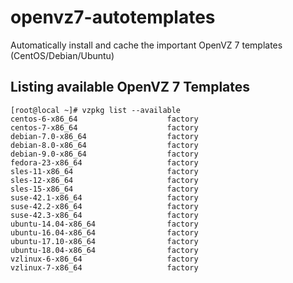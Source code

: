 # openvz7-autotemplates
Automatically install and cache the important OpenVZ 7 templates (CentOS/Debian/Ubuntu)

## Listing available OpenVZ 7 Templates

    [root@local ~]# vzpkg list --available
    centos-6-x86_64                    factory
    centos-7-x86_64                    factory
    debian-7.0-x86_64                  factory
    debian-8.0-x86_64                  factory
    debian-9.0-x86_64                  factory
    fedora-23-x86_64                   factory
    sles-11-x86_64                     factory
    sles-12-x86_64                     factory
    sles-15-x86_64                     factory
    suse-42.1-x86_64                   factory
    suse-42.2-x86_64                   factory
    suse-42.3-x86_64                   factory
    ubuntu-14.04-x86_64                factory
    ubuntu-16.04-x86_64                factory
    ubuntu-17.10-x86_64                factory
    ubuntu-18.04-x86_64                factory
    vzlinux-6-x86_64                   factory
    vzlinux-7-x86_64                   factory
